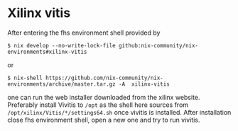 # Xilinx vitis

After entering the fhs environment shell provided by

```console
$ nix develop --no-write-lock-file github:nix-community/nix-environments#xilinx-vitis
```

or 

``` console
$ nix-shell https://github.com/nix-community/nix-environments/archive/master.tar.gz -A  xilinx-vitis
```

one can run the web installer downloaded from the xilinx website.
Preferably install Vivitis to `/opt` as the shell here sources from
`/opt/xilinx/Vitis/*/settings64.sh` once vivitis is installed.
After installation close fhs environment shell, open a new one
and try to run vivitis.

